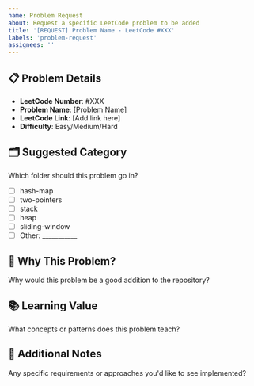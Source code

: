```yaml
---
name: Problem Request
about: Request a specific LeetCode problem to be added
title: '[REQUEST] Problem Name - LeetCode #XXX'
labels: 'problem-request'
assignees: ''
---
```


## 📋 Problem Details
- **LeetCode Number**: #XXX
- **Problem Name**: [Problem Name]
- **LeetCode Link**: [Add link here]
- **Difficulty**: Easy/Medium/Hard

## 🗂️ Suggested Category
Which folder should this problem go in?
- [ ] hash-map
- [ ] two-pointers
- [ ] stack
- [ ] heap
- [ ] sliding-window
- [ ] Other: ___________

## 🎯 Why This Problem?
Why would this problem be a good addition to the repository?

## 📚 Learning Value
What concepts or patterns does this problem teach?

## 📝 Additional Notes
Any specific requirements or approaches you'd like to see implemented?
